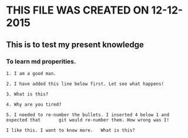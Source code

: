 # THIS FILE WAS CREATED ON 12-12-2015

## This is to test my present knowledge

### To learn md properities.

	1. I am a good man.

	2. I have added this line below first. Let see what happens!

	3. What is this?

	4. Why are you tired?

	5. I needed to re-number the bullets. I inserted 4 below 1 and expected that 	   git would re-number them. How wrong was I!

	I like this. I want to know more.   What is this?